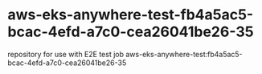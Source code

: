 # aws-eks-anywhere-test-fb4a5ac5-bcac-4efd-a7c0-cea26041be26-35
repository for use with E2E test job aws-eks-anywhere-test:fb4a5ac5-bcac-4efd-a7c0-cea26041be26-35
